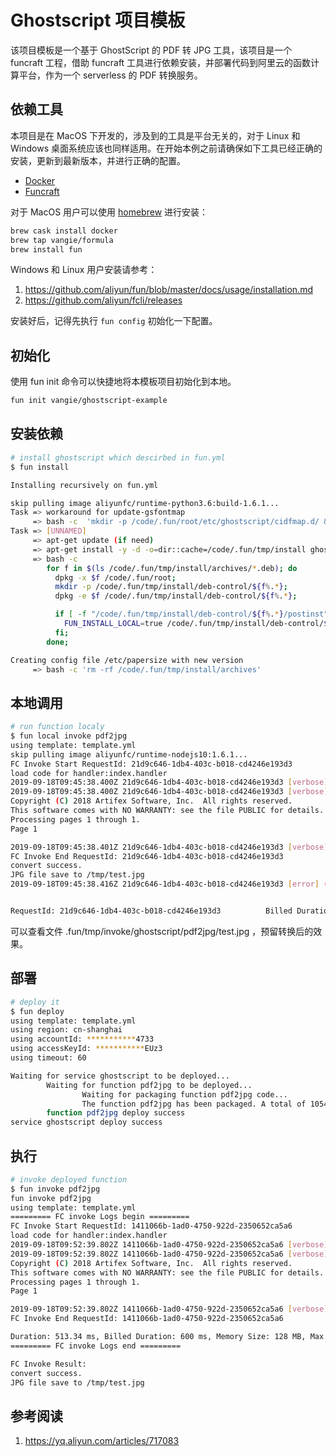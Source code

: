 # Ghostscript 项目模板

该项目模板是一个基于 GhostScript 的 PDF 转 JPG 工具，该项目是一个 funcraft 工程，借助 funcraft 工具进行依赖安装，并部署代码到阿里云的函数计算平台，作为一个 serverless 的 PDF 转换服务。

## 依赖工具

本项目是在 MacOS 下开发的，涉及到的工具是平台无关的，对于 Linux 和 Windows 桌面系统应该也同样适用。在开始本例之前请确保如下工具已经正确的安装，更新到最新版本，并进行正确的配置。

* [Docker](https://www.docker.com/)
* [Funcraft](https://github.com/alibaba/funcraft)

对于 MacOS 用户可以使用 [homebrew](https://brew.sh/) 进行安装：

```bash
brew cask install docker
brew tap vangie/formula
brew install fun
```

Windows 和 Linux 用户安装请参考：

1. https://github.com/aliyun/fun/blob/master/docs/usage/installation.md
2. https://github.com/aliyun/fcli/releases

安装好后，记得先执行 `fun config` 初始化一下配置。

## 初始化

使用 fun init 命令可以快捷地将本模板项目初始化到本地。

```bash
fun init vangie/ghostscript-example
```

## 安装依赖

```bash
# install ghostscript which descirbed in fun.yml
$ fun install

Installing recursively on fun.yml

skip pulling image aliyunfc/runtime-python3.6:build-1.6.1...
Task => workaround for update-gsfontmap
     => bash -c  'mkdir -p /code/.fun/root/etc/ghostscript/cidfmap.d/ && mkdir -p /code/.fun/root/etc/ghostscript/fontmap.d/ && mkdir -p /etc/ghostscript/ && mkdir -p /var/lib/ghostscript/ && mkdir -p /code/.fun/root/var/lib/ghostscript/fonts && ln -s /code/.fun/root/etc/ghostscript/cidfmap.d /etc/ghostscript/ && ln -s /code/.fun/root/etc/ghostscript/fontmap.d /etc/ghostscript/ && ln -s /code/.fun/root/var/lib/ghostscript/fonts /var/lib/ghostscript/'
Task => [UNNAMED]
     => apt-get update (if need)
     => apt-get install -y -d -o=dir::cache=/code/.fun/tmp/install ghostscript --reinstall
     => bash -c 
        for f in $(ls /code/.fun/tmp/install/archives/*.deb); do
          dpkg -x $f /code/.fun/root; 
          mkdir -p /code/.fun/tmp/install/deb-control/${f%.*}; 
          dpkg -e $f /code/.fun/tmp/install/deb-control/${f%.*}; 

          if [ -f "/code/.fun/tmp/install/deb-control/${f%.*}/postinst" ]; then 
            FUN_INSTALL_LOCAL=true /code/.fun/tmp/install/deb-control/${f%.*}/postinst configure;
          fi; 
        done;

Creating config file /etc/papersize with new version
     => bash -c 'rm -rf /code/.fun/tmp/install/archives'
```

## 本地调用

```bash
# run function localy
$ fun local invoke pdf2jpg
using template: template.yml
skip pulling image aliyunfc/runtime-nodejs10:1.6.1...
FC Invoke Start RequestId: 21d9c646-1db4-403c-b018-cd4246e193d3
load code for handler:index.handler
2019-09-18T09:45:38.400Z 21d9c646-1db4-403c-b018-cd4246e193d3 [verbose] stdout =================== START
2019-09-18T09:45:38.400Z 21d9c646-1db4-403c-b018-cd4246e193d3 [verbose] GPL Ghostscript 9.26 (2018-11-20)
Copyright (C) 2018 Artifex Software, Inc.  All rights reserved.
This software comes with NO WARRANTY: see the file PUBLIC for details.
Processing pages 1 through 1.
Page 1

2019-09-18T09:45:38.401Z 21d9c646-1db4-403c-b018-cd4246e193d3 [verbose] stdout =================== END
FC Invoke End RequestId: 21d9c646-1db4-403c-b018-cd4246e193d3
convert success.
JPG file save to /tmp/test.jpg
2019-09-18T09:45:38.416Z 21d9c646-1db4-403c-b018-cd4246e193d3 [error] (node:21) [DEP0005] DeprecationWarning: Buffer() is deprecated due to security and usability issues. Please use the Buffer.alloc(), Buffer.allocUnsafe(), or Buffer.from() methods instead.


RequestId: 21d9c646-1db4-403c-b018-cd4246e193d3          Billed Duration: 2132 ms        Memory Size: 1998 MB    Max Memory Used: 78 MB
```

可以查看文件 .fun/tmp/invoke/ghostscript/pdf2jpg/test.jpg ，预留转换后的效果。

## 部署

```bash
# deploy it
$ fun deploy
using template: template.yml
using region: cn-shanghai
using accountId: ***********4733
using accessKeyId: ***********EUz3
using timeout: 60

Waiting for service ghostscript to be deployed...
        Waiting for function pdf2jpg to be deployed...
                Waiting for packaging function pdf2jpg code...
                The function pdf2jpg has been packaged. A total of 1054 files files were compressed and the final size was 23.44 MB
        function pdf2jpg deploy success
service ghostscript deploy success
```

## 执行

```bash
# invoke deployed function
$ fun invoke pdf2jpg
fun invoke pdf2jpg
using template: template.yml
========= FC invoke Logs begin =========
FC Invoke Start RequestId: 1411066b-1ad0-4750-922d-2350652ca5a6
load code for handler:index.handler
2019-09-18T09:52:39.802Z 1411066b-1ad0-4750-922d-2350652ca5a6 [verbose] stdout =================== START
2019-09-18T09:52:39.802Z 1411066b-1ad0-4750-922d-2350652ca5a6 [verbose] GPL Ghostscript 9.26 (2018-11-20)
Copyright (C) 2018 Artifex Software, Inc.  All rights reserved.
This software comes with NO WARRANTY: see the file PUBLIC for details.
Processing pages 1 through 1.
Page 1

2019-09-18T09:52:39.802Z 1411066b-1ad0-4750-922d-2350652ca5a6 [verbose] stdout =================== END
FC Invoke End RequestId: 1411066b-1ad0-4750-922d-2350652ca5a6

Duration: 513.34 ms, Billed Duration: 600 ms, Memory Size: 128 MB, Max Memory Used: 56.49 MB
========= FC invoke Logs end =========

FC Invoke Result:
convert success.
JPG file save to /tmp/test.jpg
```

## 参考阅读

1. https://yq.aliyun.com/articles/717083
